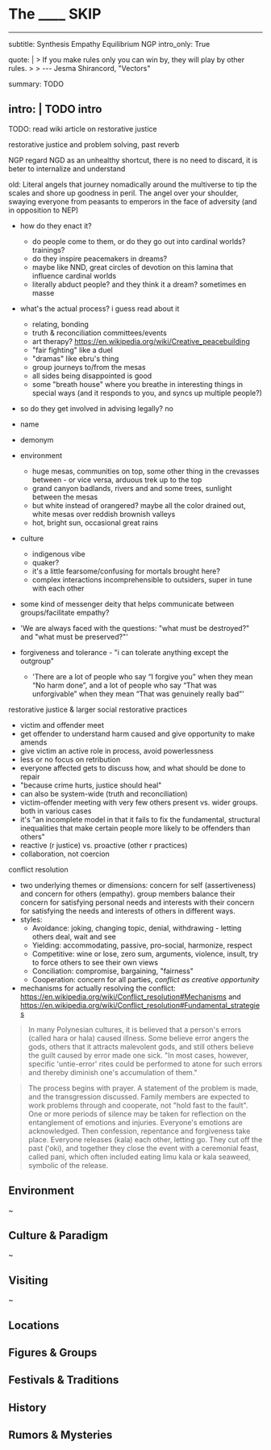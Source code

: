 # The ____ SKIP

---
subtitle: Synthesis Empathy Equilibrium NGP
intro_only: True
<!-- post_intro_only: MEDIA("David Hellman - Braid background.jpg") -->

quote: |
    > If you make rules only you can win by, they will play by other rules.
    >
    > <span class="attribution">--- Jesma Shirancord, "Vectors" <!-- James Richardson --><span>

summary: TODO

intro: |
    TODO intro
---

<!--
what's the point?

- attention, empathy, and relation can actually solve problems
- the ability to understand and empathise with others is a fundamental aspect of social creatures like humans, and we need it
-->

TODO: read wiki article on restorative justice


restorative justice and problem solving, past reverb

NGP regard NGD as an unhealthy shortcut, there is no need to discard, it is beter to internalize and understand

old: Literal angels that journey nomadically around the multiverse to tip the scales and shore up goodness in peril. The angel over your shoulder, swaying everyone from peasants to emperors in the face of adversity (and in opposition to NEP)

- how do they enact it?
	+ do people come to them, or do they go out into cardinal worlds? trainings?
	+ do they inspire peacemakers in dreams?
	+ maybe like NND, great circles of devotion on this lamina that influence cardinal worlds
	+ literally abduct people? and they think it a dream? sometimes en masse
- what's the actual process? i guess read about it
	+ relating, bonding
	+ truth & reconciliation committees/events
	+ art therapy? https://en.wikipedia.org/wiki/Creative_peacebuilding
	+ "fair fighting" like a duel
	+ "dramas" like ebru's thing
	+ group journeys to/from the mesas
	+ all sides being disappointed is good
	+ some "breath house" where you breathe in interesting things in special ways (and it responds to you, and syncs up multiple people?)
- so do they get involved in advising legally? no

- name
- demonym
- environment
	- huge mesas, communities on top, some other thing in the crevasses between - or vice versa, arduous trek up to the top
	- grand canyon badlands, rivers and and some trees, sunlight between the mesas
	- but white instead of orangered? maybe all the color drained out, white mesas over reddish brownish valleys
	- hot, bright sun, occasional great rains
- culture
	- indigenous vibe
	- quaker?
	- it's a little fearsome/confusing for mortals brought here?
	- complex interactions incomprehensible to outsiders, super in tune with each other
- some kind of messenger deity that helps communicate between groups/facilitate empathy?
- 'We are always faced with the questions: "what must be destroyed?" and "what must be preserved?"'
- forgiveness and tolerance - "i can tolerate anything except the outgroup"
	- 'There are a lot of people who say “I forgive you” when they mean “No harm done”, and a lot of people who say “That was unforgivable” when they mean “That was genuinely really bad”'

restorative justice & larger social restorative practices

- victim and offender meet
- get offender to understand harm caused and give opportunity to make amends
- give victim an active role in process, avoid powerlessness
- less or no focus on retribution
- everyone affected gets to discuss how, and what should be done to repair
- "because crime hurts, justice should heal"
- can also be system-wide (truth and reconciliation)
- victim-offender meeting with very few others present vs. wider groups. both in various cases
- it's "an incomplete model in that it fails to fix the fundamental, structural inequalities that make certain people more likely to be offenders than others"
- reactive (r justice) vs. proactive (other r practices)
- collaboration, not coercion

conflict resolution

- two underlying themes or dimensions: concern for self (assertiveness) and concern for others (empathy). group members balance their concern for satisfying personal needs and interests with their concern for satisfying the needs and interests of others in different ways.
- styles:
	+ Avoidance: joking, changing topic, denial, withdrawing - letting others deal, wait and see
	+ Yielding: accommodating, passive, pro-social, harmonize, respect
	+ Competitive: wine or lose, zero sum, arguments, violence, insult, try to force others to see their own views
	+ Conciliation: compromise, bargaining, "fairness"
	+ Cooperation: concern for all parties, *conflict as creative opportunity*
- mechanisms for actually resolving the conflict: https://en.wikipedia.org/wiki/Conflict_resolution#Mechanisms and https://en.wikipedia.org/wiki/Conflict_resolution#Fundamental_strategies

> In many Polynesian cultures, it is believed that a person's errors (called hara or hala) caused illness. Some believe error angers the gods, others that it attracts malevolent gods, and still others believe the guilt caused by error made one sick. "In most cases, however, specific 'untie-error' rites could be performed to atone for such errors and thereby diminish one's accumulation of them."

> The process begins with prayer. A statement of the problem is made, and the transgression discussed. Family members are expected to work problems through and cooperate, not "hold fast to the fault". One or more periods of silence may be taken for reflection on the entanglement of emotions and injuries. Everyone's emotions are acknowledged. Then confession, repentance and forgiveness take place. Everyone releases (kala) each other, letting go. They cut off the past (ʻoki), and together they close the event with a ceremonial feast, called pani, which often included eating limu kala or kala seaweed, symbolic of the release.

## Environment

~

## Culture & Paradigm

~

## Visiting

~

## Locations

## Figures & Groups

## Festivals & Traditions

## History

## Rumors & Mysteries

